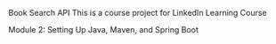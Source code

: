 Book Search API
This is a course project for LinkedIn Learning Course

Module 2: Setting Up Java, Maven, and Spring Boot
